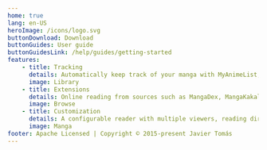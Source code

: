 ```yaml
---
home: true
lang: en-US
heroImage: /icons/logo.svg
buttonDownload: Download
buttonGuides: User guide
buttonGuidesLink: /help/guides/getting-started
features:
    - title: Tracking
      details: Automatically keep track of your manga with MyAnimeList, AniList, Kitsu, Shikimori, and Bangumi.
      image: Library
    - title: Extensions
      details: Online reading from sources such as MangaDex, MangaKakalot and hundreds more.
      image: Browse
    - title: Customization
      details: A configurable reader with multiple viewers, reading directions and other settings.
      image: Manga
footer: Apache Licensed | Copyright © 2015-present Javier Tomás
---
```

